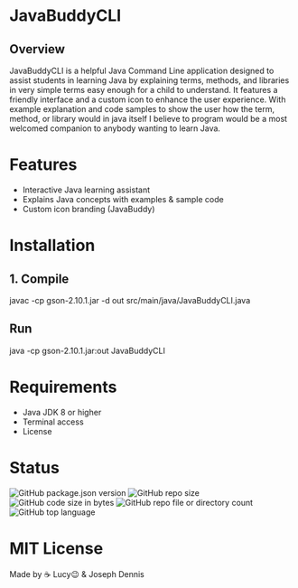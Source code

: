 # JavaBuddyCLI
## Overview
JavaBuddyCLI is a helpful Java Command Line application designed to assist students in learning Java by explaining terms, methods, and libraries in very simple terms easy enough for a child to understand. It features a friendly interface and a custom icon to enhance the user experience. With example explanation and code samples to show the user how the term, method, or library would in java itself I believe to program would be a most welcomed companion to anybody wanting to learn Java.

# Features
- Interactive Java learning assistant
- Explains Java concepts with examples & sample code
- Custom icon branding (JavaBuddy)

# Installation

## 1. Compile
javac -cp gson-2.10.1.jar -d out src/main/java/JavaBuddyCLI.java

## Run
java -cp gson-2.10.1.jar:out JavaBuddyCLI

# Requirements
- Java JDK 8 or higher
- Terminal access
- License

# Status
![GitHub package.json version](https://img.shields.io/github/package-json/v/talibDennis/JavaBuddy_App)
![GitHub repo size](https://img.shields.io/github/repo-size/talibDennis/JavaBuddy_App)
![GitHub code size in bytes](https://img.shields.io/github/languages/code-size/talibDennis/JavaBuddy_App)
![GitHub repo file or directory count](https://img.shields.io/github/directory-file-count/talibDennis/JavaBuddy_App)
![GitHub top language](https://img.shields.io/github/languages/top/talibDennis/JavaBuddy_App)

# MIT License

Made by ☕ Lucy😉 & Joseph Dennis
